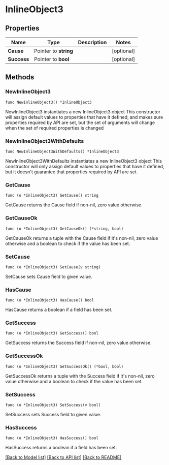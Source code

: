# InlineObject3

## Properties

Name | Type | Description | Notes
------------ | ------------- | ------------- | -------------
**Cause** | Pointer to **string** |  | [optional] 
**Success** | Pointer to **bool** |  | [optional] 

## Methods

### NewInlineObject3

`func NewInlineObject3() *InlineObject3`

NewInlineObject3 instantiates a new InlineObject3 object
This constructor will assign default values to properties that have it defined,
and makes sure properties required by API are set, but the set of arguments
will change when the set of required properties is changed

### NewInlineObject3WithDefaults

`func NewInlineObject3WithDefaults() *InlineObject3`

NewInlineObject3WithDefaults instantiates a new InlineObject3 object
This constructor will only assign default values to properties that have it defined,
but it doesn't guarantee that properties required by API are set

### GetCause

`func (o *InlineObject3) GetCause() string`

GetCause returns the Cause field if non-nil, zero value otherwise.

### GetCauseOk

`func (o *InlineObject3) GetCauseOk() (*string, bool)`

GetCauseOk returns a tuple with the Cause field if it's non-nil, zero value otherwise
and a boolean to check if the value has been set.

### SetCause

`func (o *InlineObject3) SetCause(v string)`

SetCause sets Cause field to given value.

### HasCause

`func (o *InlineObject3) HasCause() bool`

HasCause returns a boolean if a field has been set.

### GetSuccess

`func (o *InlineObject3) GetSuccess() bool`

GetSuccess returns the Success field if non-nil, zero value otherwise.

### GetSuccessOk

`func (o *InlineObject3) GetSuccessOk() (*bool, bool)`

GetSuccessOk returns a tuple with the Success field if it's non-nil, zero value otherwise
and a boolean to check if the value has been set.

### SetSuccess

`func (o *InlineObject3) SetSuccess(v bool)`

SetSuccess sets Success field to given value.

### HasSuccess

`func (o *InlineObject3) HasSuccess() bool`

HasSuccess returns a boolean if a field has been set.


[[Back to Model list]](../README.md#documentation-for-models) [[Back to API list]](../README.md#documentation-for-api-endpoints) [[Back to README]](../README.md)


